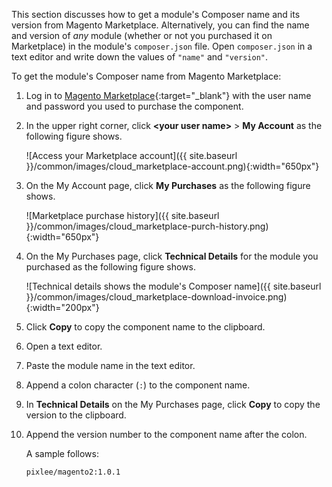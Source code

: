 <div markdown="1">

This section discusses how to get a module's Composer name and its version from Magento Marketplace. Alternatively, you can find the name and version of *any* module (whether or not you purchased it on Marketplace) in the module's `composer.json` file. Open `composer.json` in a text editor and write down the values of `"name"` and `"version"`.

To get the module's Composer name from Magento Marketplace:

1.	Log in to [Magento Marketplace](https://marketplace.magento.com){:target="_blank"} with the user name and password you used to purchase the component.
2.	In the upper right corner, click **&lt;your user name>** > **My Account** as the following figure shows.

	![Access your Marketplace account]({{ site.baseurl }}/common/images/cloud_marketplace-account.png){:width="650px"}
3.	On the My Account page, click **My Purchases** as the following figure shows.

	![Marketplace purchase history]({{ site.baseurl }}/common/images/cloud_marketplace-purch-history.png){:width="650px"}
4.	On the My Purchases page, click **Technical Details** for the module you purchased as the following figure shows.

	![Technical details shows the module's Composer name]({{ site.baseurl }}/common/images/cloud_marketplace-download-invoice.png){:width="200px"}
5.	Click **Copy** to copy the component name to the clipboard.
5.	Open a text editor.
6.	Paste the module name in the text editor.
6.	Append a colon character (`:`) to the component name.
7.	In **Technical Details** on the My Purchases page, click **Copy** to copy the version to the clipboard.
8.	Append the version number to the component name after the colon.

	A sample follows:

		pixlee/magento2:1.0.1
</div>
